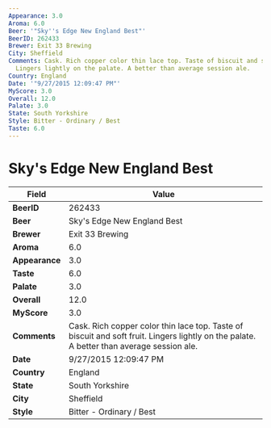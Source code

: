 ```yaml
---
Appearance: 3.0
Aroma: 6.0
Beer: '"Sky''s Edge New England Best"'
BeerID: 262433
Brewer: Exit 33 Brewing
City: Sheffield
Comments: Cask. Rich copper color thin lace top. Taste of biscuit and soft fruit.
  Lingers lightly on the palate. A better than average session ale.
Country: England
Date: '"9/27/2015 12:09:47 PM"'
MyScore: 3.0
Overall: 12.0
Palate: 3.0
State: South Yorkshire
Style: Bitter - Ordinary / Best
Taste: 6.0
---
```


# Sky's Edge New England Best

| Field         | Value |
|---------------|-------|
| **BeerID** | 262433 |
| **Beer** | Sky's Edge New England Best |
| **Brewer** | Exit 33 Brewing |
| **Aroma** | 6.0 |
| **Appearance** | 3.0 |
| **Taste** | 6.0 |
| **Palate** | 3.0 |
| **Overall** | 12.0 |
| **MyScore** | 3.0 |
| **Comments** | Cask. Rich copper color thin lace top. Taste of biscuit and soft fruit. Lingers lightly on the palate. A better than average session ale. |
| **Date** | 9/27/2015 12:09:47 PM |
| **Country** | England |
| **State** | South Yorkshire |
| **City** | Sheffield |
| **Style** | Bitter - Ordinary / Best |

